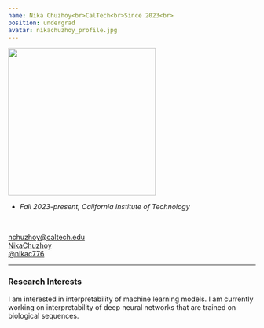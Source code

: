 ```yaml
---
name: Nika Chuzhoy<br>CalTech<br>Since 2023<br>
position: undergrad
avatar: nikachuzhoy_profile.jpg
---
```


<img width="300" src="{{site.baseurl}}/images/people/{{page.avatar}}" data-action="zoom">
<br>

- _Fall 2023-present, California Institute of Technology_ <br>

<br>

<a href="mailto:nchuzhoy@caltech.edu"><i class="fa fa-envelope-o"></i> nchuzhoy@caltech.edu</a><br>
<a href="https://www.linkedin.com/in/nika-chuzhoy-16414523b/"><i class="fa fa-linkedin-square"></i> NikaChuzhoy</a><br>
<a href="https://github.com/nikac776"><i class="fa fa-github"></i> @nikac776 </a><br>

<hr>

### Research Interests

I am interested in interpretability of machine learning models. I am currently working on interpretability of deep neural networks that are trained on biological sequences.

<br>
<br>
<br>

&nbsp;
&nbsp;
&nbsp;
&nbsp;
&nbsp;
&nbsp;
&nbsp;
&nbsp;
&nbsp;
&nbsp;
&nbsp;
&nbsp;
&nbsp;
&nbsp;
&nbsp;
&nbsp;
&nbsp;
&nbsp;
&nbsp;
&nbsp;
&nbsp;
&nbsp;
&nbsp;
&nbsp;

